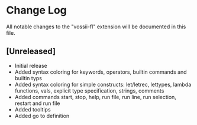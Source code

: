 # Change Log

All notable changes to the "vossii-fl" extension will be documented in this file.

## [Unreleased]

- Initial release
- Added syntax coloring for keywords, operators, builtin commands and builtin typs
- Added syntax coloring for simple constructs: let/letrec, lettypes, lambda functions, vals, explicit type specification, strings, comments
- Added commands start, stop, help, run file, run line, run selection, restart and run file
- Added tooltips
- Added go to definition
